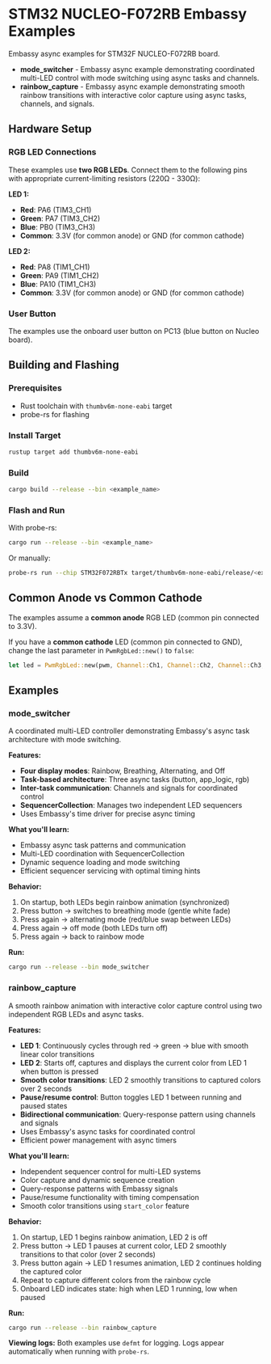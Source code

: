 # STM32 NUCLEO-F072RB Embassy Examples

Embassy async examples for STM32F NUCLEO-F072RB board.

- **mode_switcher** - Embassy async example demonstrating coordinated multi-LED control with mode switching using async tasks and channels.
- **rainbow_capture** - Embassy async example demonstrating smooth rainbow transitions with interactive color capture using async tasks, channels, and signals.

## Hardware Setup

### RGB LED Connections

These examples use **two RGB LEDs**. Connect them to the following pins with appropriate current-limiting resistors (220Ω - 330Ω):

**LED 1:**
- **Red**: PA6 (TIM3_CH1)
- **Green**: PA7 (TIM3_CH2)
- **Blue**: PB0 (TIM3_CH3)
- **Common**: 3.3V (for common anode) or GND (for common cathode)

**LED 2:**
- **Red**: PA8 (TIM1_CH1)
- **Green**: PA9 (TIM1_CH2)
- **Blue**: PA10 (TIM1_CH3)
- **Common**: 3.3V (for common anode) or GND (for common cathode)

### User Button

The examples use the onboard user button on PC13 (blue button on Nucleo board).

## Building and Flashing

### Prerequisites

- Rust toolchain with `thumbv6m-none-eabi` target
- probe-rs for flashing

### Install Target
```bash
rustup target add thumbv6m-none-eabi
```

### Build
```bash
cargo build --release --bin <example_name>
```

### Flash and Run

With probe-rs:
```bash
cargo run --release --bin <example_name>
```

Or manually:
```bash
probe-rs run --chip STM32F072RBTx target/thumbv6m-none-eabi/release/<example_name>
```

## Common Anode vs Common Cathode

The examples assume a **common anode** RGB LED (common pin connected to 3.3V).

If you have a **common cathode** LED (common pin connected to GND), change the last parameter in `PwmRgbLed::new()` to `false`:
```rust
let led = PwmRgbLed::new(pwm, Channel::Ch1, Channel::Ch2, Channel::Ch3, false);
```

## Examples

### mode_switcher

A coordinated multi-LED controller demonstrating Embassy's async task architecture with mode switching.

**Features:**
- **Four display modes**: Rainbow, Breathing, Alternating, and Off
- **Task-based architecture**: Three async tasks (button, app_logic, rgb)
- **Inter-task communication**: Channels and signals for coordinated control
- **SequencerCollection**: Manages two independent LED sequencers
- Uses Embassy's time driver for precise async timing

**What you'll learn:**
- Embassy async task patterns and communication
- Multi-LED coordination with SequencerCollection
- Dynamic sequence loading and mode switching
- Efficient sequencer servicing with optimal timing hints

**Behavior:**
1. On startup, both LEDs begin rainbow animation (synchronized)
2. Press button → switches to breathing mode (gentle white fade)
3. Press again → alternating mode (red/blue swap between LEDs)
4. Press again → off mode (both LEDs turn off)
5. Press again → back to rainbow mode

**Run:**
```bash
cargo run --release --bin mode_switcher
```

### rainbow_capture

A smooth rainbow animation with interactive color capture control using two independent RGB LEDs and async tasks.

**Features:**
- **LED 1**: Continuously cycles through red → green → blue with smooth linear color transitions
- **LED 2**: Starts off, captures and displays the current color from LED 1 when button is pressed
- **Smooth color transitions**: LED 2 smoothly transitions to captured colors over 2 seconds
- **Pause/resume control**: Button toggles LED 1 between running and paused states
- **Bidirectional communication**: Query-response pattern using channels and signals
- Uses Embassy's async tasks for coordinated control
- Efficient power management with async timers

**What you'll learn:**
- Independent sequencer control for multi-LED systems
- Color capture and dynamic sequence creation
- Query-response patterns with Embassy signals
- Pause/resume functionality with timing compensation
- Smooth color transitions using `start_color` feature

**Behavior:**
1. On startup, LED 1 begins rainbow animation, LED 2 is off
2. Press button → LED 1 pauses at current color, LED 2 smoothly transitions to that color (over 2 seconds)
3. Press button again → LED 1 resumes animation, LED 2 continues holding the captured color
4. Repeat to capture different colors from the rainbow cycle
5. Onboard LED indicates state: high when LED 1 running, low when paused

**Run:**
```bash
cargo run --release --bin rainbow_capture
```

**Viewing logs:**
Both examples use `defmt` for logging. Logs appear automatically when running with `probe-rs`.
